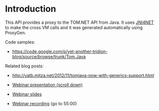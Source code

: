 # Introduction #

This API provides a proxy to the TOM.NET API from Java. It uses [JNI4NET](http://jni4net.sourceforge.net/) to make the cross VM calls and it was generated automatically using ProxyGen.

Code samples:

  * https://code.google.com/p/yet-another-tridion-blog/source/browse/trunk/Tom.Java

Related blog posts:

  * http://yatb.mitza.net/2012/11/tomjava-now-with-generics-support.html

  * [Webinar presentation (scroll down)](http://webinars.julianwraith.com/2013/05/17/june-2013-webinar/)

  * [Webinar slides](https://sdl.ssl.cdn.sdlmedia.com/file/635064520816541303DN.pdf)

  * [Webinar recording](https://sdl.dist.sdlmedia.com/vms/distribution/?o=D26C921C-6A04-46EF-AFDE-4AE855E1FFE2) (go to 55:00)